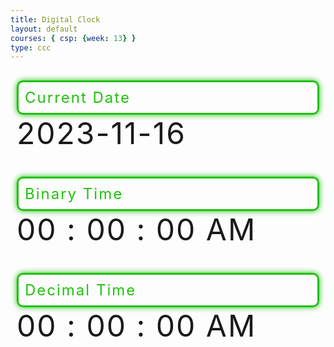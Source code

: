 ```yaml
---
title: Digital Clock
layout: default
courses: { csp: {week: 13} }
type: ccc
---
```


<html lang="en">
<head>
  <meta charset="UTF-8">
  <meta name="viewport" content="width=device-width, initial-scale=1.0">
  <title>Binary Digital Clock with AM/PM and Date</title>
  <style>
    @font-face {
      font-family: 'Digital-7';
      src: url('Digital-7.ttf') format('truetype');
    } 

    body {
      font-family: 'Digital-7', sans-serif;
      display: flex;
      justify-content: center;
      align-items: center;
      height: 100vh;
      background-color: #333;
      color: white;
      text-align: center;
    }

    #clock {
      font-family: 'Digital-7', sans-serif;
      font-size: 48px;
      letter-spacing: 2px;
    }

    .date, .binary, .decimal {
      font-family: 'Digital-7', sans-serif;
      margin: 20px 0;
      padding: 10px;
      background-color: rgba(255, 255, 255, 0.1);
    }

    .label {
      font-size: 24px;
      color: #20C20E; /* Green */
      border: 3px solid #20C20E; /* Green */
      border-radius: 10px;
      box-shadow: 0px 0px 10px #20C20E; /* Green */
      padding: 10px; /* Add space around the text */
    }
    .weather {
      margin-top: 20px; 
    }
  </style>
</head>
<body>
  <div id="clock">
    <div class="date">
      <div class="label">Current Date</div>
      <span id="currentDate">2023-11-16</span>
    </div>
    <div class="binary">
      <div class="label">Binary Time</div>
      <span id="binaryHours">00</span> : <span id="binaryMinutes">00</span> : <span id="binarySeconds">00</span>
      <span id="binaryAmPm">AM</span>
    </div>
    <div class="decimal">
      <div class="label">Decimal Time</div>
      <span id="decimalHours">00</span> : <span id="decimalMinutes">00</span> : <span id="decimalSeconds">00</span>
      <span id="decimalAmPm">AM</span>
    </div>
  </div>

  <script>
    function updateClock() {
      var now = new Date();
      var hours = now.getHours();
      var minutes = now.getMinutes();
      var seconds = now.getSeconds();

      // Determine AM or PM
      var amPm = hours >= 12 ? 'PM' : 'AM';

      // Convert to 12-hour format for display
      var displayHours = hours % 12;
      displayHours = displayHours ? displayHours : 12; // Convert '0' to '12'

      // Convert hours, minutes, and seconds to binary
      var binaryHours = padZero(displayHours.toString(2));
      var binaryMinutes = padZero(minutes.toString(2));
      var binarySeconds = padZero(seconds.toString(2));

      // Update binary time display
      document.getElementById('binaryHours').innerText = binaryHours;
      document.getElementById('binaryMinutes').innerText = binaryMinutes;
      document.getElementById('binarySeconds').innerText = binarySeconds;
      document.getElementById('binaryAmPm').innerText = amPm;

      // Update decimal time display
      document.getElementById('decimalHours').innerText = padZero(displayHours.toString());
      document.getElementById('decimalMinutes').innerText = padZero(minutes.toString());
      document.getElementById('decimalSeconds').innerText = padZero(seconds.toString());
      document.getElementById('decimalAmPm').innerText = amPm;

      // Update date display
      document.getElementById('currentDate').innerText = formatDate(now);

      // Update every second
      setTimeout(updateClock, 1000);
    }

    function padZero(value) {
      return value.length < 2 ? '0' + value : value;
    }

    function formatDate(date) {
      var day = padZero(date.getDate().toString());
      var month = padZero((date.getMonth() + 1).toString());
      var year = date.getFullYear();
      return year + '-' + month + '-' + day;
    }

    // Initial call to display the clock
    updateClock();
  </script>
</body>
</html>
